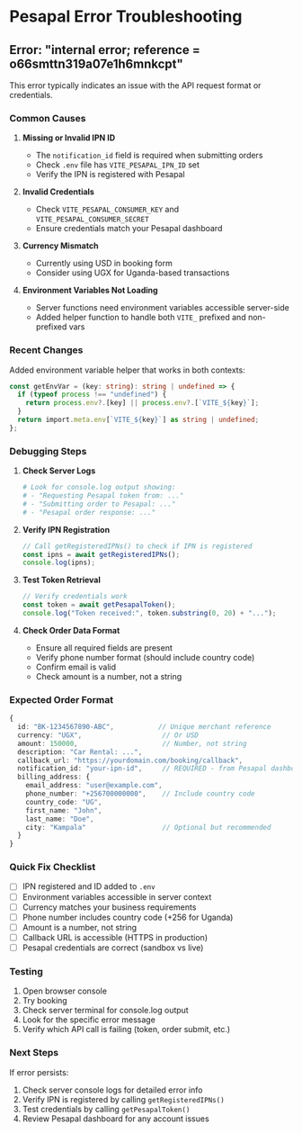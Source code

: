 # Pesapal Error Troubleshooting

## Error: "internal error; reference = o66smttn319a07e1h6mnkcpt"

This error typically indicates an issue with the API request format or credentials.

### Common Causes

1. **Missing or Invalid IPN ID**
   - The `notification_id` field is required when submitting orders
   - Check `.env` file has `VITE_PESAPAL_IPN_ID` set
   - Verify the IPN is registered with Pesapal

2. **Invalid Credentials**
   - Check `VITE_PESAPAL_CONSUMER_KEY` and `VITE_PESAPAL_CONSUMER_SECRET`
   - Ensure credentials match your Pesapal dashboard

3. **Currency Mismatch**
   - Currently using USD in booking form
   - Consider using UGX for Uganda-based transactions

4. **Environment Variables Not Loading**
   - Server functions need environment variables accessible server-side
   - Added helper function to handle both `VITE_` prefixed and non-prefixed vars

### Recent Changes

Added environment variable helper that works in both contexts:
```typescript
const getEnvVar = (key: string): string | undefined => {
  if (typeof process !== "undefined") {
    return process.env?.[key] || process.env?.[`VITE_${key}`];
  }
  return import.meta.env[`VITE_${key}`] as string | undefined;
};
```

### Debugging Steps

1. **Check Server Logs**
   ```bash
   # Look for console.log output showing:
   # - "Requesting Pesapal token from: ..."
   # - "Submitting order to Pesapal: ..."
   # - "Pesapal order response: ..."
   ```

2. **Verify IPN Registration**
   ```typescript
   // Call getRegisteredIPNs() to check if IPN is registered
   const ipns = await getRegisteredIPNs();
   console.log(ipns);
   ```

3. **Test Token Retrieval**
   ```typescript
   // Verify credentials work
   const token = await getPesapalToken();
   console.log("Token received:", token.substring(0, 20) + "...");
   ```

4. **Check Order Data Format**
   - Ensure all required fields are present
   - Verify phone number format (should include country code)
   - Confirm email is valid
   - Check amount is a number, not a string

### Expected Order Format

```typescript
{
  id: "BK-1234567890-ABC",           // Unique merchant reference
  currency: "UGX",                    // Or USD
  amount: 150000,                     // Number, not string
  description: "Car Rental: ...",
  callback_url: "https://yourdomain.com/booking/callback",
  notification_id: "your-ipn-id",     // REQUIRED - from Pesapal dashboard
  billing_address: {
    email_address: "user@example.com",
    phone_number: "+256700000000",    // Include country code
    country_code: "UG",
    first_name: "John",
    last_name: "Doe",
    city: "Kampala"                   // Optional but recommended
  }
}
```

### Quick Fix Checklist

- [ ] IPN registered and ID added to `.env`
- [ ] Environment variables accessible in server context
- [ ] Currency matches your business requirements
- [ ] Phone number includes country code (+256 for Uganda)
- [ ] Amount is a number, not string
- [ ] Callback URL is accessible (HTTPS in production)
- [ ] Pesapal credentials are correct (sandbox vs live)

### Testing

1. Open browser console
2. Try booking
3. Check server terminal for console.log output
4. Look for the specific error message
5. Verify which API call is failing (token, order submit, etc.)

### Next Steps

If error persists:
1. Check server console logs for detailed error info
2. Verify IPN is registered by calling `getRegisteredIPNs()`
3. Test credentials by calling `getPesapalToken()`
4. Review Pesapal dashboard for any account issues
